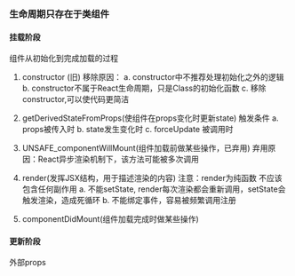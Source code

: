 ### 生命周期只存在于类组件

#### 挂载阶段
 组件从初始化到完成加载的过程
1. constructor  (旧)
    移除原因：
	    a. constructor中不推荐处理初始化之外的逻辑
	    b. constructor不属于React生命周期，只是Class的初始化函数
	    c. 移除constructor,可以使代码更简洁


2. getDerivedStateFromProps(使组件在props变化时更新state)
   触发条件
	   a. props被传入时
	   b. state发生变化时
	   c. forceUpdate 被调用时
3. UNSAFE_componentWillMount(组件加载前做某些操作，已弃用)
   弃用原因：React异步渲染机制下，该方法可能被多次调用

4. render(发挥JSX结构，用于描述渲染的内容)
   注意：render为纯函数 不应该包含任何副作用
	   a. 不能setState, render每次渲染都会重新调用，setState会触发渲染，造成死循环
	   b. 不能绑定事件，容易被频繁调用注册

5. componentDidMount(组件加载完成时做某些操作)

#### 更新阶段
 外部props
    


